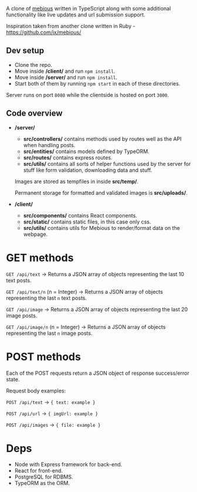 A clone of [mebious](http://mebious.co.uk) written in TypeScript along with some additional functionality like live updates and url submission support.

Inspiration taken from another clone written in Ruby - https://github.com/ix/mebious/

## Dev setup
- Clone the repo.
- Move inside **/client/** and run `npm install`.
- Move inside **/server/** and run `npm install`.
- Start both of them by running `npm start` in each of these directories.

Server runs on port `8080` while the clientside is hosted on port `3000`.
## Code overview
- **/server/** 
  - **src/controllers/** contains methods used by routes well as the API when handling posts. 
  - **src/entities/** contains models defined by TypeORM.
  - **src/routes/** contains express routes.
  - **src/utils/** contains all sorts of helper functions used by the server for stuff like form validation, downloading data and stuff.
  
  Images are stored as tempfiles in inside **src/temp/**.
  
  Permanent storage for formatted and validated images is **src/uploads/**.
- **/client/** 
  - **src/components/** contains React components.
  - **src/static/** contains static files, in this case only css.
  - **src/utils/** contains utils for Mebious to render/format data on the webpage.

# GET methods

`GET /api/text` -> Returns a JSON array of objects representing the last 10 text posts.

`GET /api/text/n` (n = Integer) -> Returns a JSON array of objects representing the last `n` text posts.

`GET /api/image` -> Returns a JSON array of objects representing the last 20 image posts.

`GET /api/image/n` (n = Integer) -> Returns a JSON array of objects representing the last `n` image posts.

# POST methods

Each of the POST requests return a JSON object of response success/error state.

 Request body examples:

`POST /api/text` -> `{ text: example }` 

`POST /api/url` ->  `{ imgUrl: example }` 

`POST /api/images` -> `{ file: example }` 

# Deps
- Node with Express framework for back-end.
- React for front-end.
- PostgreSQL for RDBMS.
- TypeORM as the ORM.

